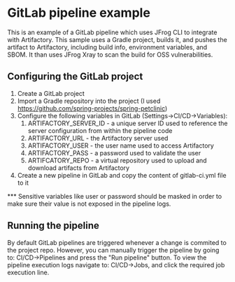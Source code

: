 # GitLab pipeline example
This is an example of a GitLab pipeline which uses JFrog CLI to integrate with Artifactory.
This sample uses a Gradle project, builds it, and pushes the artifact to Artifactory, including build info, environment variables, and SBOM.
It than uses JFrog Xray to scan the build for OSS vulnerabilities.

## Configuring the GitLab project
1. Create a GitLab project
2. Import a Gradle repository into the project (I used https://github.com/spring-projects/spring-petclinic)
3. Configure the following variables in GitLab (Settings->CI/CD->Variables):
   1. ARTIFACTORY_SERVER_ID - a unique server ID used to reference the server configuration from within the pipeline code
   2. ARTIFACTORY_URL - the Artifactory server used
   3. ARTIFACTORY_USER - the user name used to access Artifactory
   4. ARTIFACTORY_PASS - a password used to validate the user
   5. ARTIFCATORY_REPO - a virtual repository used to upload and download artifacts from Artifactory
4. Create a new pipeline in GitLab and copy the content of gitlab-ci.yml file to it

*** Sensitive variables like user or password should be masked in order to make sure their value is not exposed in the pipeline logs.

## Running the pipeline
By default GitLab pipelines are triggered whenever a change is commited to the project repo.
However, you can manually trigger the pipeline by going to: CI/CD->Pipelines and press the "Run pipeline" button.
To view the pipeline execution logs navigate to: CI/CD->Jobs, and click the required job execution line.

